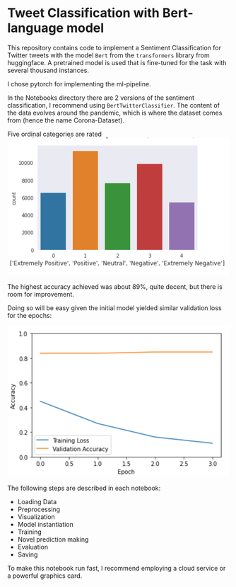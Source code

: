 # Tweet Classification with Bert-language model

This repository contains code to implement a Sentiment Classification for Twitter tweets with the model ```Bert``` from the ```transformers``` library from huggingface. A pretrained model is used that is fine-tuned for the task with several thousand instances. 

I chose pytorch for implementing the ml-pipeline.

In the Notebooks directory there are 2 versions of the sentiment classification, I recommend using ```BertTwitterClassifier```. The content of the data evolves around the pandemic, which is where the dataset comes from (hence the name Corona-Dataset).

Five ordinal categories are rated ![](./Images/categories.png)

The highest accuracy achieved was about 89%, quite decent, but there is room for improvement.

Doing so will be easy given the initial model yielded similar validation loss for the epochs:


![](./Images/loss_initial_epoch.png)

The following steps are described in each notebook:

- Loading Data
- Preprocessing
- Visualization
- Model instantiation
- Training
- Novel prediction making
- Evaluation
- Saving 


To make this notebook run fast, I recommend employing a cloud service or a powerful graphics card.
